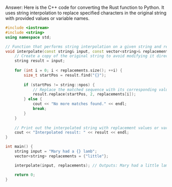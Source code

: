 Answer: Here is the C++ code for converting the Rust function to Python. It uses string interpolation to replace specified characters in the original string with provided values or variable names.

```cpp
#include <iostream>
#include <string>
using namespace std;

// Function that performs string interpolation on a given string and replaces defined character sequences with corresponding values or variables.
void interpolate(const string& input, const vector<string>& replacements) {
    // Create a copy of the original string to avoid modifying it directly.
    string result = input;
    
    for (int i = 0; i < replacements.size(); ++i) {
        size_t startPos = result.find("{}");
        
        if (startPos != string::npos) {
            // Replace the matched sequence with its corresponding value or variable name from the input vector.
            result.replace(startPos, 2, replacements[i]);
        } else {
            cout << "No more matches found." << endl;
            break;
        }
    }
    
    // Print out the interpolated string with replacement values or variable names.
    cout << "Interpolated result: " << result << endl;
}

int main() {
    string input = "Mary had a {} lamb";
    vector<string> replacements = {"little"};

    interpolate(input, replacements); // Outputs: Mary had a little lamb

    return 0;
}
```
